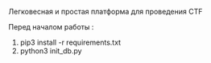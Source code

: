 Легковесная и простая платформа для проведения CTF

Перед началом работы :
1) pip3 install -r requirements.txt
2) python3 init_db.py

